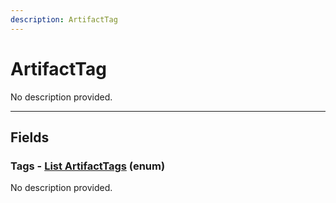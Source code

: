 ```yaml
---
description: ArtifactTag
---
```


# ArtifactTag

No description provided.

***

## Fields

### Tags - [List ArtifactTags](../enum-types.md#ArtifactTags) (enum)

No description provided.
